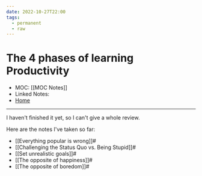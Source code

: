```yaml
---
date: 2022-10-27T22:00
tags:
  - permanent
  - raw
---
```

# The 4 phases of learning Productivity
- MOC: [[MOC Notes]]
- Linked Notes: 
- [Home](https://misudashi.ga/)
---------- 
I haven't finished it yet, so I can't give a whole review.

Here are the notes I've taken so far:
- [[Everything popular is wrong]]#
- [[Challenging the Status Quo vs. Being Stupid]]#
- [[Set unrealistic goals]]#
- [[The opposite of happiness]]#
- [[The opposite of boredom]]#